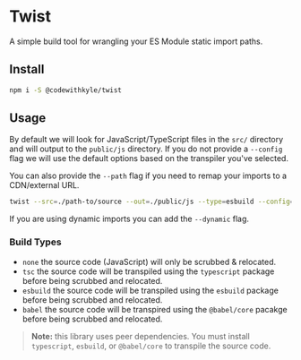 # Twist

A simple build tool for wrangling your ES Module static import paths.

## Install

```bash
npm i -S @codewithkyle/twist
```

## Usage

By default we will look for JavaScript/TypeScript files in the `src/` directory and will output to the `public/js` directory. If you do not provide a `--config` flag we will use the default options based on the transpiler you've selected.

You can also provide the `--path` flag if you need to remap your imports to a CDN/external URL.

```bash
twist --src=./path-to/source --out=./public/js --type=esbuild --config=./esbuild.config.js --path='https://cdn.example.com/'
```

If you are using dynamic imports you can add the `--dynamic` flag.

### Build Types

-   `none` the source code (JavaScript) will only be scrubbed & relocated.
-   `tsc` the source code will be transpiled using the `typescript` package before being scrubbed and relocated.
-   `esbuild` the source code will be transpiled using the `esbuild` package before being scrubbed and relocated.
-   `babel` the source code will be transpired using the `@babel/core` pacakge before being scrubbed and relocated.

> **Note:** this library uses peer dependencies. You must install `typescript`, `esbuild`, or `@babel/core` to transpile the source code.
